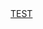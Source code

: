 <html>
  <body>
  <a href="https://help.github.com/en/github/working-with-github-pages/creating-a-github-pages-site">TEST</a>
  </body>
</html>
